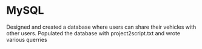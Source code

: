 # MySQL
Designed and created a database where users can share their vehicles with other users.
Populated the database with project2script.txt and wrote various querries
